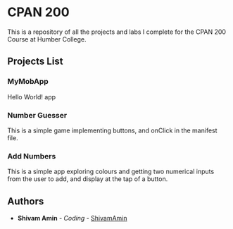 # CPAN 200

This is a repository of all the projects and labs I complete for the CPAN 200 Course at Humber College.

## Projects List

### MyMobApp
Hello World! app

### Number Guesser
This is a simple game implementing buttons, and onClick in the manifest file.

### Add Numbers
This is a simple app exploring colours and getting two numerical inputs from the user to add, and display at the tap of a button.

## Authors

* **Shivam Amin** - *Coding* - [ShivamAmin](https://www.ShivamAmin.com/)
